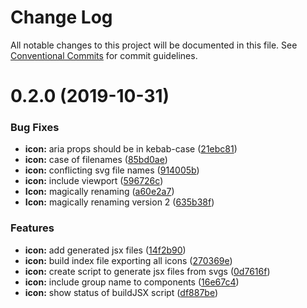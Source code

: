 # Change Log

All notable changes to this project will be documented in this file.
See [Conventional Commits](https://conventionalcommits.org) for commit guidelines.

# 0.2.0 (2019-10-31)


### Bug Fixes

* **icon:** aria props should be in kebab-case ([21ebc81](https://github.com/CraveFood/farmblocks/commit/21ebc81))
* **icon:** case of filenames ([85bd0ae](https://github.com/CraveFood/farmblocks/commit/85bd0ae))
* **icon:** conflicting svg file names ([914005b](https://github.com/CraveFood/farmblocks/commit/914005b))
* **icon:** include viewport ([596726c](https://github.com/CraveFood/farmblocks/commit/596726c))
* **Icon:** magically renaming ([a60e2a7](https://github.com/CraveFood/farmblocks/commit/a60e2a7))
* **Icon:** magically renaming version 2 ([635b38f](https://github.com/CraveFood/farmblocks/commit/635b38f))


### Features

* **icon:** add generated jsx files ([14f2b90](https://github.com/CraveFood/farmblocks/commit/14f2b90))
* **icon:** build index file exporting all icons ([270369e](https://github.com/CraveFood/farmblocks/commit/270369e))
* **icon:** create script to generate jsx files from svgs ([0d7616f](https://github.com/CraveFood/farmblocks/commit/0d7616f))
* **icon:** include group name to components ([16e67c4](https://github.com/CraveFood/farmblocks/commit/16e67c4))
* **icon:** show status of buildJSX script ([df887be](https://github.com/CraveFood/farmblocks/commit/df887be))
